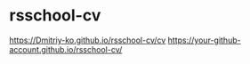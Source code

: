 # rsschool-cv
https://Dmitriy-ko.github.io/rsschool-cv/cv
https://your-github-account.github.io/rsschool-cv/
